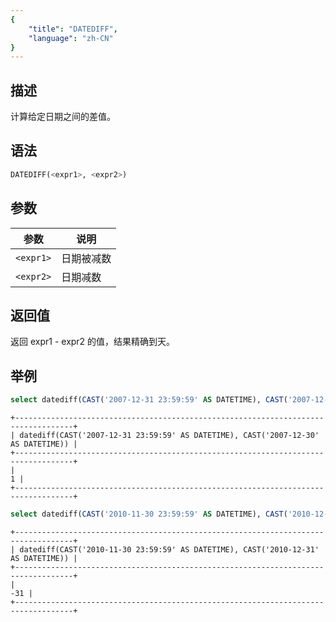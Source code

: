 ```yaml
---
{
    "title": "DATEDIFF",
    "language": "zh-CN"
}
---
```


## 描述

计算给定日期之间的差值。

## 语法

```sql
DATEDIFF(<expr1>, <expr2>)
```

## 参数

| 参数 | 说明 |
| -- | -- |
| `<expr1>` | 日期被减数 |
| `<expr2>` | 日期减数 |

## 返回值

返回 expr1 - expr2 的值，结果精确到天。

## 举例

```sql
select datediff(CAST('2007-12-31 23:59:59' AS DATETIME), CAST('2007-12-30' AS DATETIME));
```

```text
+-----------------------------------------------------------------------------------+
| datediff(CAST('2007-12-31 23:59:59' AS DATETIME), CAST('2007-12-30' AS DATETIME)) |
+-----------------------------------------------------------------------------------+
|                                                                                 1 |
+-----------------------------------------------------------------------------------+
```

```sql
select datediff(CAST('2010-11-30 23:59:59' AS DATETIME), CAST('2010-12-31' AS DATETIME));
```

```text
+-----------------------------------------------------------------------------------+
| datediff(CAST('2010-11-30 23:59:59' AS DATETIME), CAST('2010-12-31' AS DATETIME)) |
+-----------------------------------------------------------------------------------+
|                                                                               -31 |
+-----------------------------------------------------------------------------------+
```
